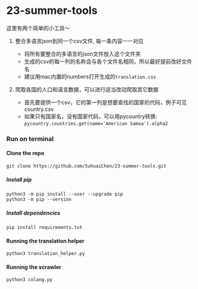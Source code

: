 # 23-summer-tools

这里有两个简单的小工具～
1. 整合多语言json到同一个csv文件, 每一条内容一一对应 
   - 将所有要整合的多语言的json文件放入这个文件夹
   - 生成的csv的每一列的名称会与各个文件名相同，所以最好提前改好文件名
   - 建议用mac内置的numbers打开生成的`translation.csv`

2. 爬取各国的人口和语言数据，可以进行适当改动爬取其它数据
   - 首先要提供一个csv，它的第一列是想要查找的国家的代码，例子可见country.csv
   - 如果只有国家名，没有国家代码，可以用pycountry转换: ``pycountry.countries.get(name='American Samoa').alpha2``

### Run on terminal

#### Clone the repo

```
git clone https://github.com/SuhuaiChen/23-summer-tools.git
```

##### Install pip
```
python3 -m pip install --user --upgrade pip
python3 -m pip --version
```

##### Install dependencies
```
pip install requirements.txt
```

#### Running the translation helper
```
python3 translation_helper.py
```

#### Running the scrawler
```
python3 colang.py
```
